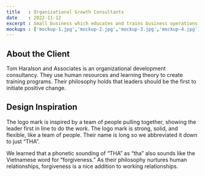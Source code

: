 ```yaml
---
title   : Organizational Growth Consultants
date    : 2022-11-12
excerpt : Small business which educates and trains business operations to focus on organizational health.
mockups : ['mockup-1.jpg','mockup-2.jpg','mockup-3.jpg','mockup-4.jpg'] 
---
```


## About the Client

Tom Haralson and Associates is an organizational development consultancy. They use human resources and learning theory to create training programs. Their philosophy holds that leaders should be the first to initiate positive change.

## Design Inspiration

The logo mark is inspired by a team of people pulling together, showing the leader first in line to do the work. The logo mark is strong, solid, and flexible, like a team of people. Their name is long so we abbreviated it down to just “THA”.

We learned that a phonetic sounding of “THA” as “tha” also sounds like the Vietnamese word for “forgiveness.” As their philosophy nurtures human relationships, forgiveness is a nice addition to working relationships.

